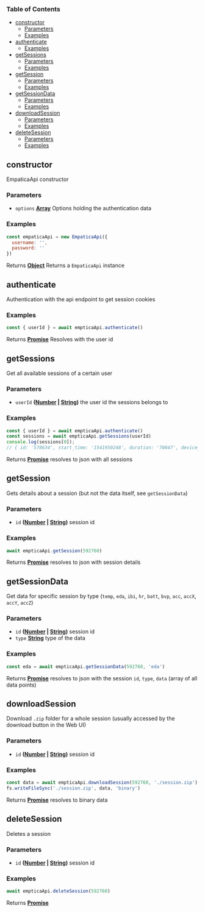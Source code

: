<!-- Generated by documentation.js. Update this documentation by updating the source code. -->

### Table of Contents

-   [constructor][1]
    -   [Parameters][2]
    -   [Examples][3]
-   [authenticate][4]
    -   [Examples][5]
-   [getSessions][6]
    -   [Parameters][7]
    -   [Examples][8]
-   [getSession][9]
    -   [Parameters][10]
    -   [Examples][11]
-   [getSessionData][12]
    -   [Parameters][13]
    -   [Examples][14]
-   [downloadSession][15]
    -   [Parameters][16]
    -   [Examples][17]
-   [deleteSession][18]
    -   [Parameters][19]
    -   [Examples][20]

## constructor

EmpaticaApi constructor

### Parameters

-   `options` **[Array][21]** Options holding the authentication data

### Examples

```javascript
const empaticaApi = new EmpaticaApi({
  username: '',
  password: ''
})
```

Returns **[Object][22]** Returns a `EmpaticaApi` instance

## authenticate

Authentication with the api endpoint to get session cookies

### Examples

```javascript
const { userId } = await empticaApi.authenticate()
```

Returns **[Promise][23]** Resolves with the user id

## getSessions

Get all available sessions of a certain user

### Parameters

-   `userId` **([Number][24] \| [String][25])** the user id the sessions belongs to

### Examples

```javascript
const { userId } = await empticaApi.authenticate()
const sessions = await empticaApi.getSessions(userId)
console.log(sessions[0]);
// { id: '578634', start_time: '1541950248', duration: '70847', device_id: 'c004bc', label: '2588', device: 'E4 2.2', status: '0', exit_code: '0' }
```

Returns **[Promise][23]** resolves to json with all sessions

## getSession

Gets details about a session (but not the data itself, see `getSessionData`)

### Parameters

-   `id` **([Number][24] \| [String][25])** session id

### Examples

```javascript
await empticaApi.getSession(592760)
```

Returns **[Promise][23]** resolves to json with session details

## getSessionData

Get data for specific session by type (`temp`, `eda`, `ibi`, `hr`, `batt`, `bvp`, `acc`, `accX`, `accY`, `accZ`)

### Parameters

-   `id` **([Number][24] \| [String][25])** session id
-   `type` **[String][25]** type of the data

### Examples

```javascript
const eda = await empticaApi.getSessionData(592760, 'eda')
```

Returns **[Promise][23]** resolves to json with the session `id`, `type`, `data` (array of all data points)

## downloadSession

Download `.zip` folder for a whole session (usually accessed by the download button in the Web UI)

### Parameters

-   `id` **([Number][24] \| [String][25])** session id

### Examples

```javascript
const data = await empticaApi.downloadSession(592760, './session.zip')
fs.writeFileSync('./session.zip', data, 'binary')
```

Returns **[Promise][23]** resolves to binary data

## deleteSession

Deletes a session

### Parameters

-   `id` **([Number][24] \| [String][25])** session id

### Examples

```javascript
await empticaApi.deleteSession(592760)
```

Returns **[Promise][23]** 

[1]: #constructor

[2]: #parameters

[3]: #examples

[4]: #authenticate

[5]: #examples-1

[6]: #getsessions

[7]: #parameters-1

[8]: #examples-2

[9]: #getsession

[10]: #parameters-2

[11]: #examples-3

[12]: #getsessiondata

[13]: #parameters-3

[14]: #examples-4

[15]: #downloadsession

[16]: #parameters-4

[17]: #examples-5

[18]: #deletesession

[19]: #parameters-5

[20]: #examples-6

[21]: https://developer.mozilla.org/docs/Web/JavaScript/Reference/Global_Objects/Array

[22]: https://developer.mozilla.org/docs/Web/JavaScript/Reference/Global_Objects/Object

[23]: https://developer.mozilla.org/docs/Web/JavaScript/Reference/Global_Objects/Promise

[24]: https://developer.mozilla.org/docs/Web/JavaScript/Reference/Global_Objects/Number

[25]: https://developer.mozilla.org/docs/Web/JavaScript/Reference/Global_Objects/String
